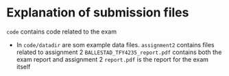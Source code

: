 # Explanation of submission files

`code` contains code related to the exam
 - In `code/datadir` are som example data files.
`assignment2` contains files related to assignment 2
`BALLESTAD_TFY4235_report.pdf` contains both the exam report and assignment 2
`report.pdf` is the report for the exam itself
